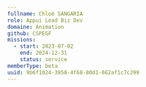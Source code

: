 ```yaml
---
fullname: Chloé SANGARIA
role: Appui Lead Biz Dev
domaine: Animation
github: CSPEGF
missions:
  - start: 2023-07-02
    end: 2024-12-31
    status: service
memberType: beta
uuid: 9b6f1024-3958-4f68-80d1-662af1c7c299
---
```

